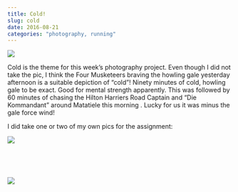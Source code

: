 ```yaml
---
title: Cold!
slug: cold
date: 2016-08-21
categories: "photography, running"
---
```


<p><img src="http://res.cloudinary.com/dy6grlu8z/image/upload/v1558841811/upq7d6gw43r67gmqw3ln.jpg"/></p>
<p>Cold is the theme for this week’s photography project. Even though I did not take the pic, I think the Four Musketeers braving the howling gale yesterday afternoon is a suitable depiction of “cold”! Ninety minutes of cold, howling gale to be exact. Good for mental strength apparently. This was followed by 60 minutes of chasing the Hilton Harriers Road Captain and “Die Kommandant” around Matatiele this morning . Lucky for us it was minus the gale force wind!</p>
<p>I did take one or two of my own pics for the assignment:</p>
<p><img src="http://res.cloudinary.com/dy6grlu8z/image/upload/v1558841812/lpkywlj3fioykftaonfm.jpg"/></p>
<p> </p>
<p> </p>
<p><img src="http://res.cloudinary.com/dy6grlu8z/image/upload/v1558841813/mcpwfkxs7ibjscz4o3dc.jpg"/></p>







